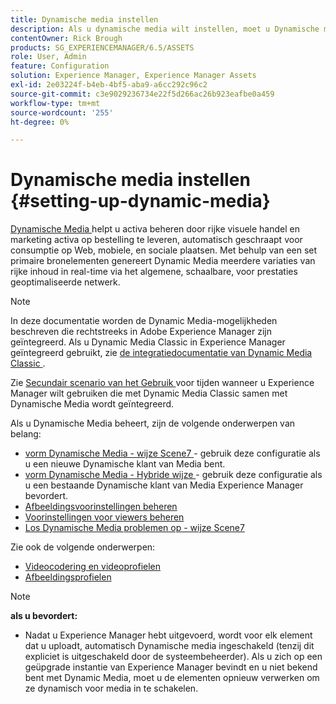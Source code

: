 ```yaml
---
title: Dynamische media instellen
description: Als u dynamische media wilt instellen, moet u Dynamische media configureren en voorinstellingen voor afbeeldingen en viewers beheren.
contentOwner: Rick Brough
products: SG_EXPERIENCEMANAGER/6.5/ASSETS
role: User, Admin
feature: Configuration
solution: Experience Manager, Experience Manager Assets
exl-id: 2e03224f-b4eb-4bf5-aba9-a6cc292c96c2
source-git-commit: c3e9029236734e22f5d266ac26b923eafbe0a459
workflow-type: tm+mt
source-wordcount: '255'
ht-degree: 0%

---
```


# Dynamische media instellen {#setting-up-dynamic-media}

[ Dynamische Media ](https://business.adobe.com/products/experience-manager/assets/dynamic-media.html) helpt u activa beheren door rijke visuele handel en marketing activa op bestelling te leveren, automatisch geschraapt voor consumptie op Web, mobiele, en sociale plaatsen. Met behulp van een set primaire bronelementen genereert Dynamic Media meerdere variaties van rijke inhoud in real-time via het algemene, schaalbare, voor prestaties geoptimaliseerde netwerk.

>[!NOTE]
>
>In deze documentatie worden de Dynamic Media-mogelijkheden beschreven die rechtstreeks in Adobe Experience Manager zijn geïntegreerd. Als u Dynamic Media Classic in Experience Manager geïntegreerd gebruikt, zie [ de integratiedocumentatie van Dynamic Media Classic ](/help/sites-administering/scene7.md).
>
>Zie [ Secundair scenario van het Gebruik ](/help/sites-administering/scene7.md#dual-use-scenario) voor tijden wanneer u Experience Manager wilt gebruiken die met Dynamic Media Classic samen met Dynamische Media wordt geïntegreerd.

Als u Dynamische Media beheert, zijn de volgende onderwerpen van belang:

* [ vorm Dynamische Media - wijze Scene7 ](config-dms7.md) - gebruik deze configuratie als u een nieuwe Dynamische klant van Media bent.
* [ vorm Dynamische Media - Hybride wijze ](config-dynamic.md) - gebruik deze configuratie als u een bestaande Dynamische klant van Media Experience Manager bevordert.
* [Afbeeldingsvoorinstellingen beheren](managing-image-presets.md)
* [Voorinstellingen voor viewers beheren](managing-viewer-presets.md)
* [Los Dynamische Media problemen op - wijze Scene7](troubleshoot-dms7.md)

Zie ook de volgende onderwerpen:

* [Videocodering en videoprofielen](video-profiles.md)
* [Afbeeldingsprofielen](image-profiles.md)

>[!NOTE]
>
>**als u bevordert:**
>
>* Nadat u Experience Manager hebt uitgevoerd, wordt voor elk element dat u uploadt, automatisch Dynamische media ingeschakeld (tenzij dit expliciet is uitgeschakeld door de systeembeheerder). Als u zich op een geüpgrade instantie van Experience Manager bevindt en u niet bekend bent met Dynamic Media, moet u de elementen opnieuw verwerken om ze dynamisch voor media in te schakelen.
